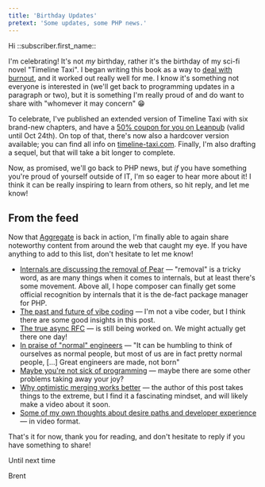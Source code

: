 ```yaml
---
title: 'Birthday Updates'
pretext: 'Some updates, some PHP news.'
---
```


Hi ::subscriber.first_name::

I'm celebrating! It's not _my_ birthday, rather it's the birthday of my sci-fi novel "Timeline Taxi". I began writing this book as a way to [deal with burnout](https://stitcher.io/blog/impact-charts), and it worked out really well for me. I know it's something not everyone is interested in (we'll get back to programming updates in a paragraph or two), but it is something I'm really proud of and do want to share with "whomever it may concern" 😁

To celebrate, I've published an extended version of Timeline Taxi with six brand-new chapters, and have a [50% coupon for you on Leanpub](https://leanpub.com/timeline-taxi/c/birthday) (valid until Oct 24th). On top of that, there's now also a hardcover version available; you can find all info on [timeline-taxi.com](https://timeline-taxi.com/). Finally, I'm also drafting a sequel, but that will take a bit longer to complete.

Now, as promised, we'll go back to PHP news, but _if_ you have something you're proud of yourself outside of IT, I'm so eager to hear more about it! I think it can be really inspiring to learn from others, so hit reply, and let me know!

## From the feed

Now that [Aggregate](https://aggregate.stitcher.io/) is back in action, I'm finally able to again share noteworthy content from around the web that caught my eye. If you have anything to add to this list, don't hesitate to let me know! 

- [Internals are discussing the removal of Pear](https://aggregate.stitcher.io/posts/73409) — "removal" is a tricky word, as are many things when it comes to internals, but at least there's some movement. Above all, I hope composer can finally get some official recognition by internals that it is the de-fact package manager for PHP.
- [The past and future of vibe coding](https://aggregate.stitcher.io/posts/73406) — I'm not a vibe coder, but I think there are some good insights in this post.
- [The true async RFC](https://aggregate.stitcher.io/posts/73400) — is still being worked on. We might actually get there one day!
- [In praise of "normal" engineers](https://aggregate.stitcher.io/posts/73377) — "It can be humbling to think of ourselves as normal people, but most of us are in fact pretty normal people, […] Great engineers are made, not born"
- [Maybe you're not sick of programming](https://aggregate.stitcher.io/posts/73329) — maybe there are some other problems taking away your joy?
- [Why optimistic merging works better](http://hintjens.com/blog:106) — the author of this post takes things to the extreme, but I find it a fascinating mindset, and will likely make a video about it soon.
- [Some of my own thoughts about desire paths and developer experience](https://aggregate.stitcher.io/posts/73421) — in video format.

That's it for now, thank you for reading, and don't hesitate to reply if you have something to share! 

Until next time

Brent